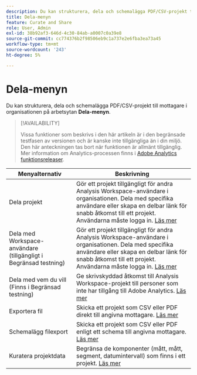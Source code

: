 ```yaml
---
description: Du kan strukturera, dela och schemalägga PDF/CSV-projekt till mottagare i din organisation.
title: Dela-menyn
feature: Curate and Share
role: User, Admin
exl-id: 38b92af3-646d-4c30-84ab-a0007c0a39e8
source-git-commit: cc774376b2f98506eb9c1a737e2e6fba3ea73a45
workflow-type: tm+mt
source-wordcount: '243'
ht-degree: 5%

---
```


# Dela-menyn

Du kan strukturera, dela och schemalägga PDF/CSV-projekt till mottagare i organisationen på arbetsytan **Dela-menyn**.

>[!AVAILABILITY]
>
>Vissa funktioner som beskrivs i den här artikeln är i den begränsade testfasen av versionen och är kanske inte tillgängliga än i din miljö. Den här anteckningen tas bort när funktionen är allmänt tillgänglig. Mer information om Analytics-processen finns i [Adobe Analytics funktionsreleaser](/help/release-notes/releases.md).

| Menyalternativ | Beskrivning |
|---|---|
| Dela projekt<!--remove this when Share with anyone goes to GA--> | Gör ett projekt tillgängligt för andra Analysis Workspace-användare i organisationen. Dela med specifika användare eller skapa en delbar länk för snabb åtkomst till ett projekt. Användarna måste logga in. [Läs mer](/help/analyze/analysis-workspace/curate-share/share-projects.md) |
| Dela med Workspace-användare (tillgängligt i Begränsad testning) | Gör ett projekt tillgängligt för andra Analysis Workspace-användare i organisationen. Dela med specifika användare eller skapa en delbar länk för snabb åtkomst till ett projekt. Användarna måste logga in. [Läs mer](/help/analyze/analysis-workspace/curate-share/share-projects.md) |
| Dela med vem du vill (Finns i Begränsad testning) | Ge skrivskyddad åtkomst till Analysis Workspace-projekt till personer som inte har tillgång till Adobe Analytics. [Läs mer](/help/analyze/analysis-workspace/curate-share/share-projects.md) |
| Exportera fil | Skicka ett projekt som CSV eller PDF direkt till angivna mottagare. [Läs mer](/help/analyze/analysis-workspace/curate-share/t-schedule-report.md) |
| Schemalägg filexport | Skicka ett projekt som CSV eller PDF enligt ett schema till angivna mottagare. [Läs mer](/help/analyze/analysis-workspace/curate-share/t-schedule-report.md) |
| Kuratera projektdata | Begränsa de komponenter (mått, mått, segment, datumintervall) som finns i ett projekt. [Läs mer](/help/analyze/analysis-workspace/curate-share/curate.md) |
